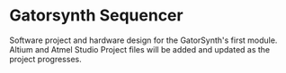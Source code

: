 # Gatorsynth Sequencer

Software project and hardware design for the GatorSynth's first module. Altium and Atmel Studio Project files will be added and updated as the project progresses.
